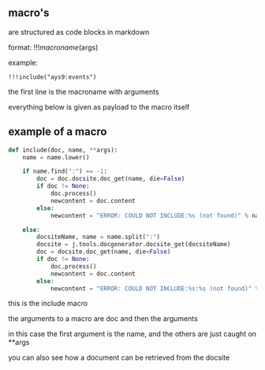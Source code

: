 
## macro's

are structured as code blocks in markdown

format:  !!!$macroname($args)

example:

```
!!!include("ays9:events")
```

the first line is the macroname with arguments

everything below is given as payload to the macro itself

## example of a macro

```python
def include(doc, name, **args):
    name = name.lower()

    if name.find(":") == -1:
        doc = doc.docsite.doc_get(name, die=False)
        if doc != None:
            doc.process()
            newcontent = doc.content
        else:
            newcontent = "ERROR: COULD NOT INCLUDE:%s (not found)" % name

    else:
        docsiteName, name = name.split(":")
        docsite = j.tools.docgenerator.docsite_get(docsiteName)
        doc = docsite.doc_get(name, die=False)
        if doc != None:
            doc.process()
            newcontent = doc.content
        else:
            newcontent = "ERROR: COULD NOT INCLUDE:%s:%s (not found)" % (docsiteName, name)
```

this is the include macro

the arguments to a macro are doc and then the arguments

in this case the first argument is the name, and the others are just caught on **args

you can also see how a document can be retrieved from the docsite


